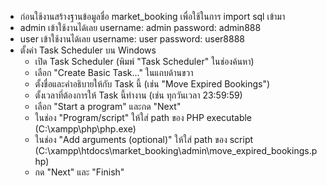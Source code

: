 - ก่อนใช้งานสร้างฐานข้อมูลชื่อ market_booking เพื่อใช้ในการ import sql เข้ามา
- admin เข้าใช้งานได้เลย username: admin password: admin888
- user เข้าใช้งานได้เลย username: user password: user8888
- ตั้งค่า Task Scheduler บน Windows
    - เปิด Task Scheduler (พิมพ์ "Task Scheduler" ในช่องค้นหา)
    - เลือก "Create Basic Task..." ในแถบด้านขวา
    - ตั้งชื่อและคำอธิบายให้กับ Task นี้ (เช่น "Move Expired Bookings")
    - ตั้งเวลาที่ต้องการให้ Task นี้ทำงาน (เช่น ทุกวันเวลา 23:59:59)
    - เลือก "Start a program" และกด "Next"
    - ในช่อง "Program/script" ให้ใส่ path ของ PHP executable (C:\xampp\php\php.exe)
    - ในช่อง "Add arguments (optional)" ให้ใส่ path ของ script (C:\xampp\htdocs\market_booking\admin\move_expired_bookings.php)
    - กด "Next" และ "Finish"
